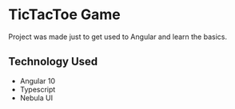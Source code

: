 # TicTacToe Game
Project was made just to get used to Angular and learn the basics.



## Technology Used
- Angular 10
- Typescript
- Nebula UI

